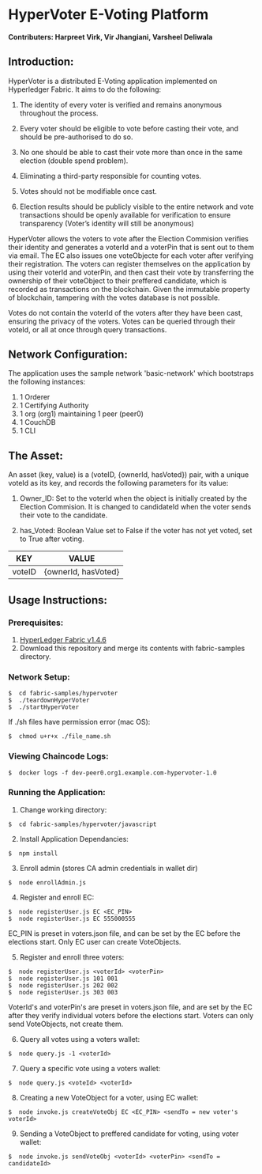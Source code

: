 # HyperVoter E-Voting Platform

#### Contributers: Harpreet Virk, Vir Jhangiani, Varsheel Deliwala

## Introduction:

HyperVoter is a distributed E-Voting application implemented on Hyperledger Fabric. It aims to do the following:

1. The identity of every voter is verified and remains anonymous throughout the process.

2. Every voter should be eligible to vote before casting their vote, and should be pre-authorised to do so.

3. No one should be able to cast their vote more than once in the same election (double spend problem).

4. Eliminating a third-party responsible for counting votes.

5. Votes should not be modifiable once cast.

6. Election results should be publicly visible to the entire network and vote transactions should be openly available for verification to ensure transparency (Voter’s identity will still be anonymous)

HyperVoter allows the voters to vote after the Election Commision verifies their identity and generates a voterId and a voterPin that is sent out to them via email. The EC also issues one voteObjecte for each voter after verifying their registration. The voters can register themselves on the application by using their voterId and voterPin, and then cast their vote by transferring the ownership of their voteObject to their preffered candidate, which is recorded as transactions on the blockchain. Given the immutable property of blockchain, tampering with the votes database is not possible. 

Votes do not contain the voterId of the voters after they have been cast, ensuring the privacy of the voters. Votes can be queried through their voteId, or all at once through query transactions.

## Network Configuration:

The application uses the sample network 'basic-network' which bootstraps the following instances:

1. 1 Orderer
2. 1 Certifying Authority
3. 1 org (org1) maintaining 1 peer (peer0)
4. 1 CouchDB
5. 1 CLI

## The Asset:

An asset (key, value) is a (voteID, {ownerId, hasVoted}) pair, with a unique voteId as its key, and records the following parameters for its value:

1. Owner_ID: Set to the voterId when the object is initially created by the Election Commision. It is changed to candidateId when the voter sends their vote to the candidate.

2. has_Voted: Boolean Value set to False if the voter has not yet voted, set to True after voting.

| KEY    | VALUE               |
|--------|---------------------|
| voteID | {ownerId, hasVoted} |

## Usage Instructions:

### Prerequisites:

1. [HyperLedger Fabric v1.4.6](https://www.hyperledger.org/projects/fabric "HyperLedger Fabric Homepage")
2. Download this repository and merge its contents with fabric-samples directory.

### Network Setup:

```
$  cd fabric-samples/hypervoter
$  ./teardownHyperVoter
$  ./startHyperVoter
```

If ./sh files have permission error (mac OS):
```
$  chmod u+r+x ./file_name.sh
```

### Viewing Chaincode Logs:
```
$  docker logs -f dev-peer0.org1.example.com-hypervoter-1.0
```

### Running the Application:

1. Change working directory:
```
$  cd fabric-samples/hypervoter/javascript
```
2. Install Application Dependancies:
```
$  npm install
```
3. Enroll admin (stores CA admin credentials in wallet dir) 
```
$  node enrollAdmin.js
```
4. Register and enroll EC:
```
$  node registerUser.js EC <EC_PIN>
$  node registerUser.js EC 555000555
```
EC_PIN is preset in voters.json file, and can be set by the EC before the elections start. Only EC user can create VoteObjects.

5. Register and enroll three voters:
```
$  node registerUser.js <voterId> <voterPin>
$  node registerUser.js 101 001
$  node registerUser.js 202 002
$  node registerUser.js 303 003
```
VoterId's and voterPin's are preset in voters.json file, and are set by the EC after they verify individual voters before the elections start. Voters can only send VoteObjects, not create them.

6. Query all votes using a voters wallet:
```
$  node query.js -1 <voterId>
```
7. Query a specific vote using a voters wallet:
```
$  node query.js <voteId> <voterId>
```
8. Creating a new VoteObject for a voter, using EC wallet: 
```
$  node invoke.js createVoteObj EC <EC_PIN> <sendTo = new voter's voterId>  
```
9. Sending a VoteObject to preffered candidate for voting, using voter wallet:
```
$  node invoke.js sendVoteObj <voterId> <voterPin> <sendTo = candidateId> 
```
